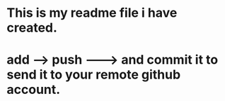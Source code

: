 # This is my readme file i have created.
# add --> push ---> and commit it to send it to your remote github account.